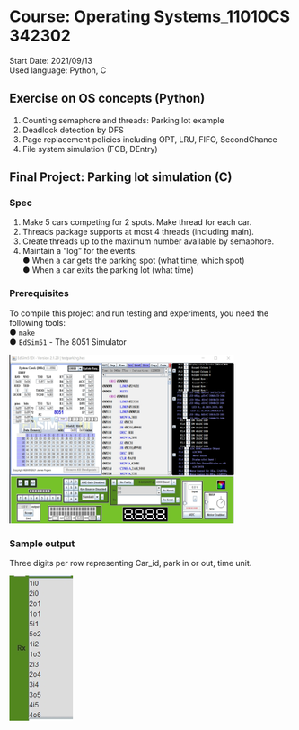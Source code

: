 # Course: Operating Systems_11010CS 342302

Start Date: 2021/09/13<br>
Used language: Python, C<br>

## Exercise on OS concepts (Python)

1. Counting semaphore and threads: Parking lot example 
2. Deadlock detection by DFS
3. Page replacement policies including OPT, LRU, FIFO, SecondChance
4. File system simulation (FCB, DEntry)

## Final Project: Parking lot simulation (C)

### Spec
1. Make 5 cars competing for 2 spots. Make thread for each car.
2. Threads package supports at most 4 threads (including main).
3. Create threads up to the maximum number available by semaphore.
4. Maintain a “log” for the events:<br>
● When a car gets the parking spot (what time, which spot)<br>
● When a car exits the parking lot (what time)<br>

### Prerequisites
To compile this project and run testing and experiments, you need the following tools:<br>
● `make`<br>
● `EdSim51` - The 8051 Simulator<br>

<img src="https://github.com/frankkn/OS-implementations/blob/master/OS%20final%20project/images/Edsim51.jpg" width="400" height="300" alt="E"/><br/>

### Sample output
Three digits per row representing Car_id, park in or out, time unit.

![Sample](https://github.com/frankkn/OS-implementations/blob/master/OS%20final%20project/images/sample%20output.jpg)
